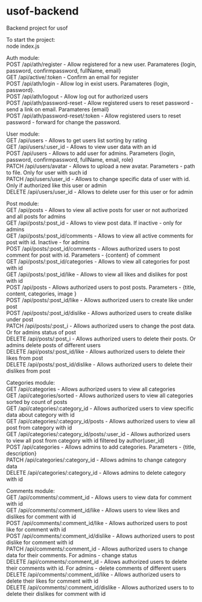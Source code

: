# usof-backend
Backend project for usof

To start the project:<br>
node index.js

Auth module:<br>
POST /api/ath/register - Allow registered for a new user. Paramateres {login, password, confirmpassword, fullName, email}<br>
GET /api/active/:token - Confirm an email for register<br>
POST /api/ath/login - Allow log in exist users. Paramateres {login, password}.<br>
POST /api/ath/logout - Allow log out for authorized users<br>
POST /api/ath/password-reset - Allow registered users to reset password - send a link on email. Paramateres {email}<br>
POST /api/ath/password-reset/:token - Allow registered users to reset password - forward for change the password.<br>

User module:<br>
GET /api/users - Allows to get users list sorting by rating<br>
GET /api/users/:user_id - Allows to view user data with an id<br>
POST /api/users - Allows to add user for admins. Parameters {login, password, confirmpassword, fullName, email, role}<br>
PATCH /api/users/avatar - Allows to upload a new avatar. Parameters - path to file. Only for user with such id<br>
PATCH /api/users/user_id - Allows to change specific data of user with id. Only if authorized like this user or admin<br>
DELETE /api/users/user_id - Allows to delete user for this user or for admin<br>

Post module:<br>
GET /api/posts - Allows to view all active posts for user or not authorized and all posts for admins<br>
GET /api/posts/:post_id - Allows to view post data. If inactive - only for admins<br>
GET /api/posts/:post_id/comments - Allows to view all active comments for post with id. Inactive - for admins<br>
POST /api/posts/:post_id/comments - Allows authorized users to post comment for post with id. Parameters - {content} of comment<br>
GET /api/posts/:post_id/categories - Allows to view all categories for post with id<br>
GET /api/posts/:post_id/like - Allows to view all likes and dislikes for post with id<br>
POST /api/posts - Allows authorized users to post posts. Parameters - {title, content, categories, image }<br>
POST /api/posts/:post_id/like - Allows authorized users to create like under post<br>
POST /api/posts/:post_id/dislike - Allows authorized users to create dislike under post<br>
PATCH /api/posts/:post_i - Allows authorized users to change the post data. Or for admins status of post<br>
DELETE /api/posts/:post_i - Allows authorized users to delete their posts. Or admins delete posts of different users<br>
DELETE /api/posts/:post_id/like - Allows authorized users to delete their likes from post<br>
DELETE /api/posts/:post_id/dislike - Allows authorized users to delete their dislikes from post<br>

Categories module:<br>
GET /api/categories - Allows authorized users to view all categories<br>
GET /api/categories/sorted - Allows authorized users to view all categories sorted by count of posts<br>
GET /api/categories/:category_id - Allows authorized users to view specific data about category with id<br>
GET /api/categories/:category_id/posts - Allows authorized users to view all post from category with id<br>
GET /api/categories/:category_id/posts/:user_id - Allows authorized users to view all post from category with id filtered by author(user_id)<br>
POST /api/categories - Allows admins to add categories. Parameters - {title, description}<br>
PATCH /api/categories/:category_id - Allows admins to change category data<br>
DELETE /api/categories/:category_id - Allows admins to delete category with id<br>

Comments module:<br>
GET /api/comments/:comment_id - Allows users to view data for comment with id<br>
GET /api/comments/:comment_id/like - Allows users to view likes and dislikes for comment with id<br>
POST /api/comments/:comment_id/like - Allows authorized users to post like for comment with id<br>
POST /api/comments/:comment_id/dislike - Allows authorized users to post dislike for comment with id<br>
PATCH /api/comments/:comment_id - Allows authorized users to change data for their comments. For admins - change status<br>
DELETE /api/comments/:comment_id - Allows authorized users to delete their comments with id. For admins - delete comments of different users<br>
DELETE /api/comments/:comment_id/like - Allows authorized users to delete their likes for comment with id<br>
DELETE /api/comments/:comment_id/dislike - Allows authorized users to to delete their dislikes for comment with id<br>
